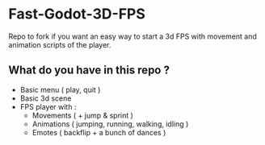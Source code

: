 # Fast-Godot-3D-FPS
Repo to fork if you want an easy way to start a 3d FPS with movement and animation scripts of the player.

## What do you have in this repo ?
- Basic menu ( play, quit )
- Basic 3d scene
- FPS player with :
    - Movements ( + jump & sprint )
    - Animations ( jumping, running, walking, idling )
    - Emotes ( backflip + a bunch of dances )
